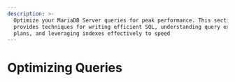 ```yaml
---
description: >-
  Optimize your MariaDB Server queries for peak performance. This section
  provides techniques for writing efficient SQL, understanding query execution
  plans, and leveraging indexes effectively to speed
---
```


# Optimizing Queries

